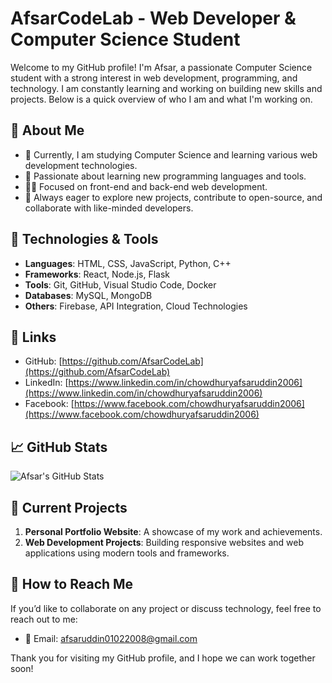 # AfsarCodeLab - Web Developer & Computer Science Student

Welcome to my GitHub profile! I'm Afsar, a passionate Computer Science student with a strong interest in web development, programming, and technology. I am constantly learning and working on building new skills and projects. Below is a quick overview of who I am and what I'm working on.

## 🌱 About Me

- 🔭 Currently, I am studying Computer Science and learning various web development technologies.
- 🌱 Passionate about learning new programming languages and tools.
- 👨‍💻 Focused on front-end and back-end web development.
- 🚀 Always eager to explore new projects, contribute to open-source, and collaborate with like-minded developers.

## 🔧 Technologies & Tools

- **Languages**: HTML, CSS, JavaScript, Python, C++
- **Frameworks**: React, Node.js, Flask
- **Tools**: Git, GitHub, Visual Studio Code, Docker
- **Databases**: MySQL, MongoDB
- **Others**: Firebase, API Integration, Cloud Technologies

## 🔗 Links

- GitHub: [https://github.com/AfsarCodeLab](https://github.com/AfsarCodeLab)
- LinkedIn: [https://www.linkedin.com/in/chowdhuryafsaruddin2006](https://www.linkedin.com/in/chowdhuryafsaruddin2006)
- Facebook: [https://www.facebook.com/chowdhuryafsaruddin2006](https://www.facebook.com/chowdhuryafsaruddin2006)

## 📈 GitHub Stats

![Afsar's GitHub Stats](https://github-readme-stats.vercel.app/api?username=AfsarCodeLab&show_icons=true&hide_title=true)

## 🚀 Current Projects

1. **Personal Portfolio Website**: A showcase of my work and achievements.
2. **Web Development Projects**: Building responsive websites and web applications using modern tools and frameworks.

## 📝 How to Reach Me

If you’d like to collaborate on any project or discuss technology, feel free to reach out to me:

- 📧 Email: afsaruddin01022008@gmail.com

Thank you for visiting my GitHub profile, and I hope we can work together soon!
